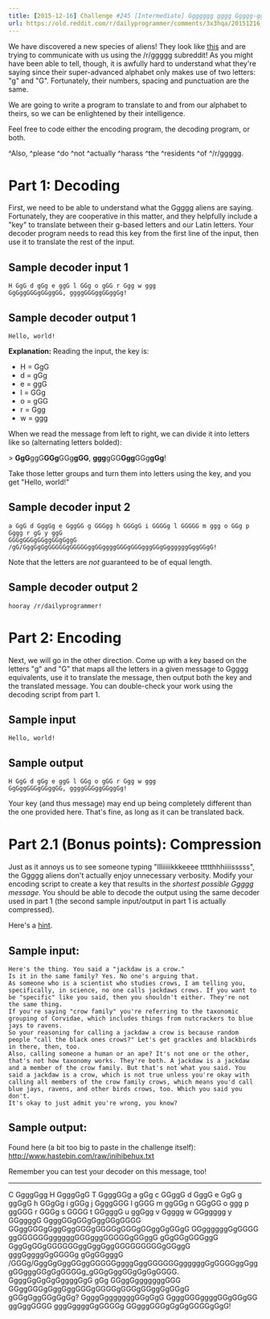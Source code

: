```yaml
---
title: [2015-12-16] Challenge #245 [Intermediate] Ggggggg gggg Ggggg-ggggg!
url: https://old.reddit.com/r/dailyprogrammer/comments/3x3hqa/20151216_challenge_245_intermediate_ggggggg_gggg/
---
```


We have discovered a new species of aliens! They look like [this](https://www.redditstatic.com/about/assets/reddit-alien.png) and are trying to communicate with us using the /r/ggggg subreddit! As you might have been able to tell, though, it is awfully hard to understand what they're saying since their super-advanced alphabet only makes use of two letters: "g" and "G". Fortunately, their numbers, spacing and punctuation are the same.

We are going to write a program to translate to and from our alphabet to theirs, so we can be enlightened by their intelligence.

Feel free to code either the encoding program, the decoding program, or both.

^Also, ^please ^do ^not ^actually ^harass ^the ^residents ^of ^/r/ggggg.

# Part 1: Decoding

First, we need to be able to understand what the Ggggg aliens are saying. Fortunately, they are cooperative in this matter, and they helpfully include a "key" to translate between their g-based letters and our Latin letters. Your decoder program needs to read this key from the first line of the input, then use it to translate the rest of the input.

## Sample decoder input 1

    H GgG d gGg e ggG l GGg o gGG r Ggg w ggg
    GgGggGGGgGGggGG, ggggGGGggGGggGg!

## Sample decoder output 1

    Hello, world!

**Explanation:** Reading the input, the key is:

* H = GgG
* d = gGg
* e = ggG
* l = GGg
* o = gGG
* r = Ggg
* w = ggg

When we read the message from left to right, we can divide it into letters like so (alternating letters bolded):

&gt; **GgG**ggG**GGg**GGg**gGG**, **ggg**gGG**Ggg**GGg**gGg**!

Take those letter groups and turn them into letters using the key, and you get "Hello, world!"

## Sample decoder input 2

    a GgG d GggGg e GggGG g GGGgg h GGGgG i GGGGg l GGGGG m ggg o GGg p Gggg r gG y ggG
    GGGgGGGgGGggGGgGggG /gG/GggGgGgGGGGGgGGGGGggGGggggGGGgGGGgggGGgGggggggGggGGgG!

Note that the letters are *not* guaranteed to be of equal length.

## Sample decoder output 2

    hooray /r/dailyprogrammer!


# Part 2: Encoding

Next, we will go in the other direction. Come up with a key based on the letters "g" and "G" that maps all the letters in a given message to Ggggg equivalents, use it to translate the message, then output both the key and the translated message. You can double-check your work using the decoding script from part 1.

## Sample input

    Hello, world!

## Sample output

    H GgG d gGg e ggG l GGg o gGG r Ggg w ggg
    GgGggGGGgGGggGG, ggggGGGggGGggGg!

Your key (and thus message) may end up being completely different than the one provided here. That's fine, as long as it can be translated back.

# Part 2.1 (Bonus points): Compression

Just as it annoys us to see someone typing "llliiiiikkkeeee ttttthhhiiiisssss", the Ggggg aliens don't actually enjoy unnecessary verbosity. Modify your encoding script to create a key that results in the *shortest possible Ggggg message*. You should be able to decode the output using the same decoder used in part 1 (the second sample input/output in part 1 is actually compressed).

Here's a [hint](https://en.wikipedia.org/wiki/Variable-length_code). 

## Sample input:

    Here's the thing. You said a "jackdaw is a crow."
    Is it in the same family? Yes. No one's arguing that.
    As someone who is a scientist who studies crows, I am telling you, specifically, in science, no one calls jackdaws crows. If you want to be "specific" like you said, then you shouldn't either. They're not the same thing.
    If you're saying "crow family" you're referring to the taxonomic grouping of Corvidae, which includes things from nutcrackers to blue jays to ravens.
    So your reasoning for calling a jackdaw a crow is because random people "call the black ones crows?" Let's get grackles and blackbirds in there, then, too.
    Also, calling someone a human or an ape? It's not one or the other, that's not how taxonomy works. They're both. A jackdaw is a jackdaw and a member of the crow family. But that's not what you said. You said a jackdaw is a crow, which is not true unless you're okay with calling all members of the crow family crows, which means you'd call blue jays, ravens, and other birds crows, too. Which you said you don't.
    It's okay to just admit you're wrong, you know?
    
## Sample output:

Found here (a bit too big to paste in the challenge itself): http://www.hastebin.com/raw/inihibehux.txt

Remember you can test your decoder on this message, too!

--------

C GgggGgg H GgggGgG T GgggGGg a gGg c GGggG d GggG e GgG g ggGgG h GGgGg i gGGg j GgggGGG l gGGG m ggGGg n GGgGG o ggg p ggGGG r GGGg s GGGG t GGgggG u ggGgg v Ggggg w GGggggg y GGggggG
GgggGGgGGgGggGGgGGGG GGggGGGgGggGggGGGgGGGGgGGGgGGggGgGGgG GGggggggGgGGGG ggGGGGGGggggggGGGgggGGGGGgGGggG gGgGGgGGGggG GggGgGGgGGGGGGggGggGggGGGGGGGGGgGGggG gggGggggGgGGGGg gGgGGgggG /GGGg/GggGgGggGGggGGGGGggggGggGGGGGGggggggGgGGGGggGgggGGgggGGgGgGGGGg_gGGgGggGGgGgGgGGGG. GgggGgGgGgGggggGgG gGg GGggGgggggggGGG GGggGGGgGggGggGGGgGGGGgGGGgGGggGgGGgG gGGgGggGGgGgGg? GgggGgggggggGGgGgG GgggGGGggggGGgGGgGG ggGggGGGG gggGggggGgGGGGg GGgggGGGgGgGgGGGGgGgG!
